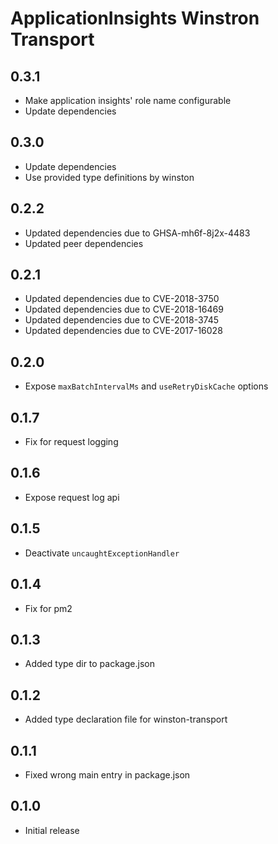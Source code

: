 # ApplicationInsights Winstron Transport

## 0.3.1

- Make application insights' role name configurable
- Update dependencies

## 0.3.0

- Update dependencies
- Use provided type definitions by winston

## 0.2.2

- Updated dependencies due to GHSA-mh6f-8j2x-4483
- Updated peer dependencies

## 0.2.1

- Updated dependencies due to CVE-2018-3750
- Updated dependencies due to CVE-2018-16469
- Updated dependencies due to CVE-2018-3745
- Updated dependencies due to CVE-2017-16028

## 0.2.0

- Expose `maxBatchIntervalMs` and `useRetryDiskCache` options

## 0.1.7

- Fix for request logging

## 0.1.6

- Expose request log api

## 0.1.5

- Deactivate `uncaughtExceptionHandler`

## 0.1.4

- Fix for pm2

## 0.1.3

- Added type dir to package.json

## 0.1.2

- Added type declaration file for winston-transport

## 0.1.1

- Fixed wrong main entry in package.json

## 0.1.0

- Initial release
